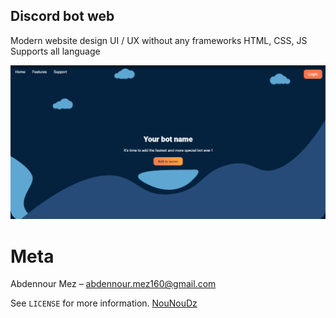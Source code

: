 ## Discord bot web

Modern website design UI / UX without any frameworks HTML, CSS, JS 
Supports all language

![](Screenshot.png)

# Meta
Abdennour Mez – [abdennour.mez160@gmail.com](mailto:abdennour.mez160@gmail.com)

See ``LICENSE`` for more information.
[NouNouDz](https://github.com/NouNouDz) 
